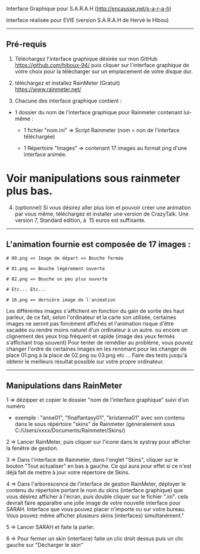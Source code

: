 Interface Graphique pour S.A.R.A.H
(http://encausse.net/s-a-r-a-h)

Interface réalisée pour EVIE (version S.A.R.A.H de Hervé le Hibou)

------------------------------------------------------------

## Pré-requis

1) Téléchargez l'interface graphique désirée sur mon GitHub
https://github.com/hiboux-94/ puis cliquer sur l'interface graphique de votre choix pour la télécharger sur un emplacement de votre disque dur.


2) téléchargez et installez RainMeter (Gratuit)     
https://www.rainmeter.net/


3) Chacune des interface graphique contient :

- 1 dossier du nom de l'interface graphique pour Rainmeter contenant lui-même :

	- 1 fichier "nom.ini" => 
	Script Rainmeter (nom = non de l'interface téléchargée)

	- 1 Répertoire "Images" => 
	contenant 17 images au format png d'une interface animée.

# Voir manipulations sous rainmeter plus bas.



4) (optionnel) Si vous désirez aller plus loin et pouvoir créer une animation par vous même, téléchargez et installer une version de CrazyTalk.
Une version 7, Standard edition, à  15 euros est suffisante.

------------------------------------------------------------

## L'animation fournie est composée de 17 images :

	# 00.png => Image de départ => Bouche fermée

	# 01.png => Bouche légèrement ouverte

	# 02.png => Bouche un peu plus ouverte 

	# Etc... Etc...

	# 16.png => dernière image de l'animation

Les différentes images s'affichent en fonction du gain de sortie des haut parleur, de ce fait, selon l'ordinateur et la carte son utilisée, certaines images ne seront pas forcément affichés et l'animation risque d'être sacadée ou rendre moins naturel d'un ordinateur à un autre. ou encore un clignement des yeux trop fréquent et rapide (image des yeux fermés s'affichant trop souvent) Pour tenter de remédier au problème, vous pouvez changer l'ordre de certaines images en les renomant pour les changer de place 01.png à la place de 02.png ou 03.png etc ... Faire des tests jusqu'à obtenir le meilleurs résultat possible sur votre propre ordinateur.

------------------------------------------------------------
 
## Manipulations dans RainMeter

1 => dézipper et copier le dossier "nom de l'interface graphique" suivi d'un numéro 
 - exemple : "anne01", "finalfantasy01", "kristanna01"
avec son contenu dans le sous répértoire "skins" de Rainmeter
(généralement sous C:/Users/xxxx/Documents/Rainmeter/Skins/)

2 => Lancer RainMeter, puis cliquer sur l'icone dans le systray pour afficher la fenêtre de gestion.

3 => Dans l'interface de Rainmeter, dans l'onglet "Skins", cliquer sur le bouton "Tout actualiser" en bas à gauche. Ce qui aura pour effet si ce n'est déjà fait de mettre à jour votre répertoire de Skins.

4 => Dans l'arborescence de l'interface de gestion RainMeter, déployer le contenu du répertoire portant le nom du skins (interface graphique) que vous désirez afficher à l'écran, puis double cliquer sur le fichier ".ini". cela devrait faire apparaître une jolie image de votre nouvelle interface pour SARAH. Interface que vous pouvez placer n'importe ou sur votre bureau. Vous pouvez même afficher plusieurs skins (interfaces) simultanément."

5 => Lancer SARAH et faite la parler.

6 => Pour fermer un skin (interface) faite un clic droit dessus puis un clic gauche sur "Décharger le skin"
